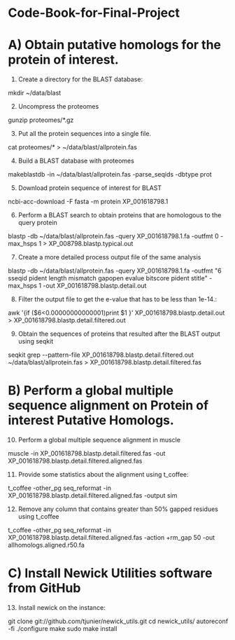# Code-Book-for-Final-Project

# A) Obtain putative homologs for the protein of interest.

1. Create a directory for the BLAST database:

  mkdir ~/data/blast

2. Uncompress the proteomes

  gunzip proteomes/*.gz
	
3. Put all the protein sequences into a single file.

  cat  proteomes/* > ~/data/blast/allprotein.fas
	
 4. Build a BLAST database with proteomes 
 
  makeblastdb -in ~/data/blast/allprotein.fas -parse_seqids -dbtype prot
	
 5. Download protein sequence of interest for BLAST
 
  ncbi-acc-download -F fasta -m protein XP_001618798.1
	
 6. Perform a BLAST search to obtain proteins that are homologous to the query protein
 
  blastp -db ~/data/blast/allprotein.fas -query XP_001618798.1.fa -outfmt 0 -max_hsps 1 > XP_008798.blastp.typical.out
  
 7. Create a more detailed process output file of the same analysis
  
  blastp -db ~/data/blast/allprotein.fas -query XP_001618798.1.fa -outfmt "6 sseqid pident length mismatch gapopen evalue bitscore pident stitle"  -     max_hsps 1 -out XP_001618798.blastp.detail.out
  
 8. Filter the output file to get the e-value that has to be less than 1e-14.:
 
  awk '{if ($6<0.00000000000001)print $1 }' XP_001618798.blastp.detail.out > XP_001618798.blastp.detail.filtered.out
   
 9. Obtain the sequences of proteins that resulted after the BLAST output using seqkit
  
   seqkit grep --pattern-file XP_001618798.blastp.detail.filtered.out ~/data/blast/allprotein.fas > XP_001618798.blastp.detail.filtered.fas
   
  # B) Perform a global multiple sequence alignment on Protein of interest Putative Homologs.
   
 10. Perform a global multiple sequence alignment in muscle
  
   muscle -in XP_001618798.blastp.detail.filtered.fas -out XP_001618798.blastp.detail.filtered.aligned.fas
    
 11. Provide some statistics about the alignment using t_coffee:
  
   t_coffee -other_pg seq_reformat -in XP_001618798.blastp.detail.filtered.aligned.fas -output sim
	
 12. Remove any column that contains greater than 50% gapped residues using t_coffee
 
  t_coffee -other_pg seq_reformat -in XP_001618798.blastp.detail.filtered.aligned.fas -action +rm_gap 50 -out allhomologs.aligned.r50.fa
  
  # C) Install Newick Utilities software from GitHub
  
  13) Install newick on the instance: 
  
   git clone git://github.com/tjunier/newick_utils.git
   cd newick_utils/
   autoreconf -fi
   ./configure
   make
   sudo make install
   
   
